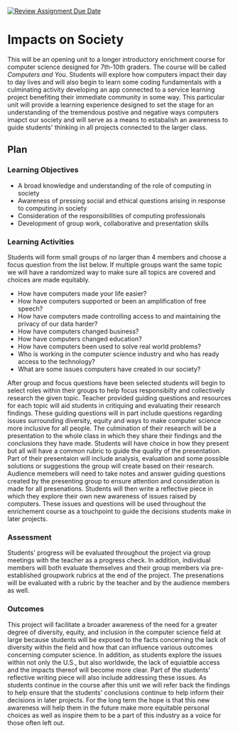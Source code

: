 [![Review Assignment Due Date](https://classroom.github.com/assets/deadline-readme-button-24ddc0f5d75046c5622901739e7c5dd533143b0c8e959d652212380cedb1ea36.svg)](https://classroom.github.com/a/ZbDEPIzT)
# Impacts on Society

This will be an opening unit to a longer introductory enrichment course for computer science designed for 7th-10th graders. The course will be called *Computers and You*. Students will explore how computers impact their day to day lives and will also begin to learn some coding fundamentals with a culminating activity developing an app connected to a service learning project benefiting their immediate community in some way. This particular unit will provide a learning experience designed to set the stage for an understanding of the tremendous postive and negative ways computers imapct our society and will serve as a means to estabalish an awareness to guide students' thinking in all projects connected to the larger class.

## Plan

### Learning Objectives

- A broad knowledge and understanding of the role of computing in society
- Awareness of pressing social and ethical questions arising in response to computing in society
- Consideration of the responsibilities of computing professionals
- Development of group work, collaborative and presentation skills

### Learning Activities

Students will form small groups of no larger than 4 members and choose a focus question from the list below. If multiple groups want the same topic we will have a randomized way to make sure all topics are covered and choices are made equitably.
- How have computers made your life easier?
- How have computers supported or been an amplification of free speech?
- How have computers made controlling access to and maintaining the privacy of our data harder?
- How have computers changed business?
- How have computers changed education?
- How have computers been used to solve real world problems?
- Who is working in the computer science industry and who has ready access to the technology?
- What are some issues computers have created in our society?

After group and focus questions have been selected students will begin to select roles within their groups to help focus responsibilty and collectively research the given topic. Teacher provided guiding questions and resources for each topic will aid students in critiquing and evaluating their research findings. These guiding questions will in part include questions regarding issues surrounding diversity, equity and ways to make computer science more inclusive for all people. The culmination of their research will be a presentation to the whole class in which they share their findings and the conclusions they have made. Students will have choice in how they present but all will have a common rubric to guide the quality of the presentation. Part of their presentaion will include analysis, evaluation and some possible solutions or suggestions the group will create based on their research. Audience memebers will need to take notes and answer guiding questions created by the presenting group to ensure attention and consideration is made for all presenations. Students will then write a reflective piece in which they explore their own new awareness of issues raised by computers. These issues and questions will be used throughout the enrichement course as a touchpoint to guide the decisions students make in later projects.


### Assessment

Students' progress will be evaluated throughout the project via group meetings with the teacher as a progress check. In addition, individual members will both evaluate themselves and their group members via pre-established groupwork rubrics at the end of the project. The presenations will be evaluated with a rubric by the teacher and by the audience members as well.

### Outcomes

This project will facilitate a broader awareness of the need for a greater degree of diversity, equity, and inclusion in the computer science field at large because students will be exposed to the facts concerning the lack of diversity within the field and how that can influence various outcomes concerning computer science. In addition, as students explore the issues within not only the U.S., but also worldwide, the lack of equiatble access and the impacts thereof will become more clear. Part of the students' reflective writing piece will also include addressing these issues. As students continue in the course after this unit we will refer back the findings to help ensure that the students' conclusions continue to help inform their decisions in later projects. For the long term the hope is that this new awareness will help them in the future make more equitable personal choices as well as inspire them to be a part of this industry as a voice for those often left out. 
